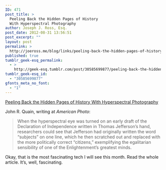 ```yaml
---
ID: 471
post_title: >
  Peeling Back the Hidden Pages of History
  With Hyperspectral Photography
author: Joseph J. Ross, Esq.
post_date: 2012-08-31 13:56:51
post_excerpt: ""
layout: post
permalink: >
  http://joeross.me/blog/links/peeling-back-the-hidden-pages-of-history-with/
published: true
tumblr_geek-esq_permalink:
  - >
    http://geek-esq.tumblr.com/post/30585699877/peeling-back-the-hidden-pages-of-history-with
tumblr_geek-esq_id:
  - "30585699877"
gfonts_meta_no_font:
  - "1"
---
```

<a href='http://www.americanphotomag.com/article/2012/07/chasing-invisible'>Peeling Back the Hidden Pages of History With Hyperspectral Photography</a><div class="link_description"><p>John R. Quain, writing at <em>American Photo</em>:</p>

<blockquote>When the hyperspectral eye was turned on an early draft of the Declaration of Independence written in Thomas Jefferson’s hand, researchers could see that Jefferson had originally written the word “subjects” on one line, which he then scratched out and replaced with the more politically correct “citizens,” exemplifying the egalitarian sensibility of one of the Enlightenment’s greatest minds.</blockquote>

<p>Okay, that is the most fascinating tech I will see this month. Read the whole article. It&#8217;s, well, fascinating.</p></div>
